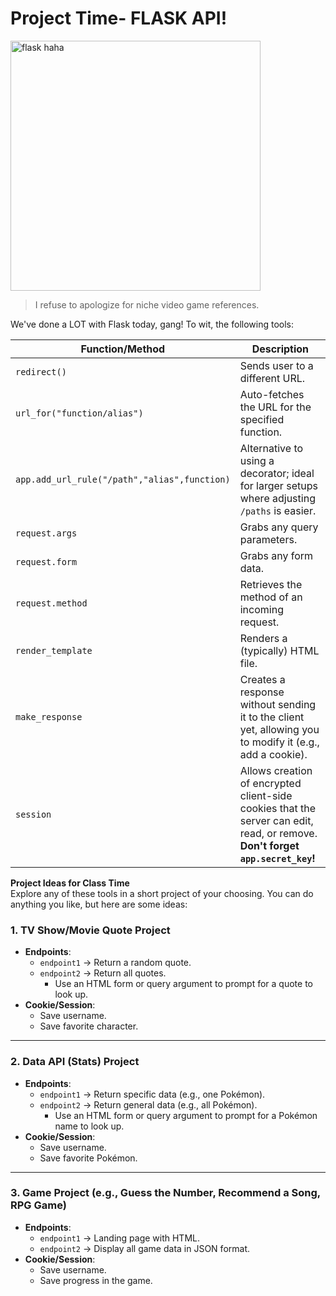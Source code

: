 # Project Time- FLASK API!

<img src="https://github.com/user-attachments/assets/5415c02e-1632-4f71-a971-005278994605" width="400" alt="flask haha">

> I refuse to apologize for niche video game references.

We've done a LOT with Flask today, gang! To wit, the following tools:

| Function/Method | Description |
|-----------------|-------------|
| `redirect()` | Sends user to a different URL. |
| `url_for("function/alias")` | Auto-fetches the URL for the specified function. |
| `app.add_url_rule("/path","alias",function)` | Alternative to using a decorator; ideal for larger setups where adjusting `/paths` is easier. |
| `request.args` | Grabs any query parameters. |
| `request.form` | Grabs any form data. |
| `request.method` | Retrieves the method of an incoming request. |
| `render_template` | Renders a (typically) HTML file. |
| `make_response` | Creates a response without sending it to the client yet, allowing you to modify it (e.g., add a cookie). |
| `session` | Allows creation of encrypted client-side cookies that the server can edit, read, or remove. **Don't forget `app.secret_key`!** |

**Project Ideas for Class Time**  
Explore any of these tools in a short project of your choosing. You can do anything you like, but here are some ideas:

### 1. TV Show/Movie Quote Project
- **Endpoints**:
  - `endpoint1` → Return a random quote.
  - `endpoint2` → Return all quotes.
    - Use an HTML form or query argument to prompt for a quote to look up.
- **Cookie/Session**:
  - Save username.
  - Save favorite character.

---

### 2. Data API (Stats) Project
- **Endpoints**:
  - `endpoint1` → Return specific data (e.g., one Pokémon).
  - `endpoint2` → Return general data (e.g., all Pokémon).
    - Use an HTML form or query argument to prompt for a Pokémon name to look up.
- **Cookie/Session**:
  - Save username.
  - Save favorite Pokémon.
  
---

### 3. Game Project (e.g., Guess the Number, Recommend a Song, RPG Game)
- **Endpoints**:
  - `endpoint1` → Landing page with HTML.
  - `endpoint2` → Display all game data in JSON format.
- **Cookie/Session**:
  - Save username.
  - Save progress in the game.

